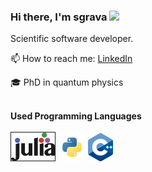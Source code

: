 ### Hi there, I'm sgrava <img src="https://media.giphy.com/media/hvRJCLFzcasrR4ia7z/giphy.gif" width="25px">

Scientific software developer.

📫 How to reach me: [LinkedIn](https://www.linkedin.com/in/stefano-grava/)

🎓 PhD in quantum physics
<br>
<br>

**Used Programming Languages**  
<br>
<img border="1" height="45" src="./Julia_Programming_Language_Logo.svg"/>
<img height="45" src="https://raw.githubusercontent.com/github/explore/80688e429a7d4ef2fca1e82350fe8e3517d3494d/topics/python/python.png"/>
<img height="45" src="ISO_C++_Logo.svg.png"/>
<br>
<br>



<!--
**sgrava/sgrava** is a ✨ _special_ ✨ repository because its `README.md` (this file) appears on your GitHub profile.

Here are some ideas to get you started:

- 🔭 I’m currently working on ...
-  ...
- 👯 I’m looking to collaborate on ...
- 🤔 I’m looking for help with ...
- 💬 Ask me about ...
- 😄 Pronouns: ...
- ⚡ Fun fact: ...
-->
